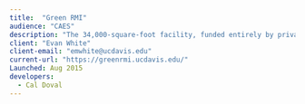 ```yaml
---
title:  "Green RMI"
audience: "CAES"
description: "The 34,000-square-foot facility, funded entirely by private donations, includes the Teaching and Research Winery and the August A. Busch III Brewing and Food Science Laboratory."
client: "Evan White"
client-email: "emwhite@ucdavis.edu"
current-url: "https://greenrmi.ucdavis.edu/"
Launched: Aug 2015
developers:
  - Cal Doval
---
```

